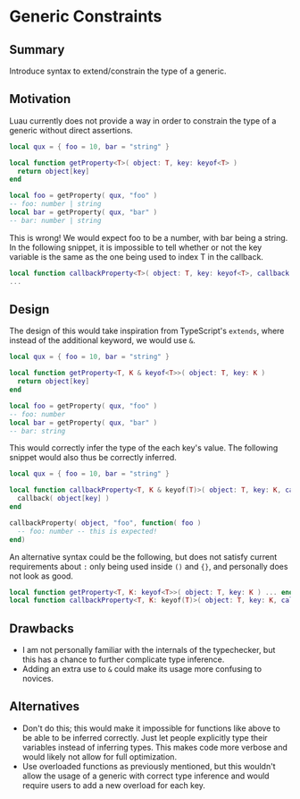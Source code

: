 # Generic Constraints
## Summary
Introduce syntax to extend/constrain the type of a generic.
## Motivation
Luau currently does not provide a way in order to constrain the type of a generic without direct assertions.
```lua
local qux = { foo = 10, bar = "string" }

local function getProperty<T>( object: T, key: keyof<T> )
  return object[key]
end

local foo = getProperty( qux, "foo" )
-- foo: number | string
local bar = getProperty( qux, "bar" )
-- bar: number | string
```
This is wrong! We would expect foo to be a number, with bar being a string.
In the following snippet, it is impossible to tell whether or not the key variable is the same as the one being used to index T in the callback.
```lua
local function callbackProperty<T>( object: T, key: keyof<T>, callback: (index<T, keyof<T>>) -> () )
...
```
## Design
The design of this would take inspiration from TypeScript's `extends`, where instead of the additional keyword, we would use `&`.
```lua
local qux = { foo = 10, bar = "string" }

local function getProperty<T, K & keyof<T>>( object: T, key: K )
  return object[key]
end

local foo = getProperty( qux, "foo" )
-- foo: number
local bar = getProperty( qux, "bar" )
-- bar: string
```
This would correctly infer the type of the each key's value.
The following snippet would also thus be correctly inferred.
```lua
local qux = { foo = 10, bar = "string" }

local function callbackProperty<T, K & keyof(T)>( object: T, key: K, callback: (index<T, K>) -> () )
  callback( object[key] )
end

callbackProperty( object, "foo", function( foo )
  -- foo: number -- this is expected!
end)
```
An alternative syntax could be the following, but does not satisfy current requirements about `:` only being used inside `()` and `{}`, and personally does not look as good.
```lua
local function getProperty<T, K: keyof<T>>( object: T, key: K ) ... end
local function callbackProperty<T, K: keyof(T)>( object: T, key: K, callback: (index<T, K>) -> () ) ... end
```
## Drawbacks
- I am not personally familiar with the internals of the typechecker, but this has a chance to further complicate type inference.
- Adding an extra use to `&` could make its usage more confusing to novices.
## Alternatives
- Don't do this; this would make it impossible for functions like above to be able to be inferred correctly. Just let people explicitly type their variables instead of inferring types. This makes code more verbose and would likely not allow for full optimization.
- Use overloaded functions as previously mentioned, but this wouldn't allow the usage of a generic with correct type inference and would require users to add a new overload for each key.
